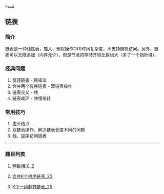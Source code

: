 <p> 
<a href="http://coco66.info:88">
<img src="http://coco66.info:88/leetcode/picture/home.png" alt="小土豆" style="zoom:50%;" /></a>
</p>

## 链表

### 简介

链表是一种线性表，插入、删除操作O(1)时间复杂度，不支持随机访问。另外，链表可以无限追加（内存允许），但是节点的存储开销比数组大（多了一个指针域）。

### 经典问题

1. [反转链表](http://coco66.info:88/leetcode/linkedlist/LeetCode206.html) - 尾插法
2. 合并两个有序链表 - 双链表操作
3. 链表交叉 - 栈
4. 链表成环 - 快慢指针

### 常用技巧

1. 虚头结点
2. 双链表操作，解决链表长度不同的问题
3. 栈，逆序访问链表

----

### 题目列表 

1. [两数相加_2](http://coco66.info:88/leetcode/linkedlist/LeetCode2.html)   

2. [合并K个排序链表_23](http://coco66.info:88/leetcode/linkedlist/LeetCode23.html)  

3. [K个一组翻转链表_25](http://coco66.info:88/leetcode/linkedlist/LeetCode25.html)  

   

